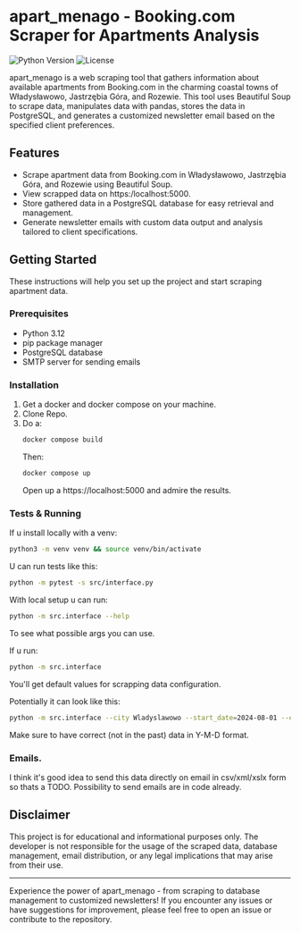 # apart_menago - Booking.com Scraper for Apartments Analysis

![Python Version](https://img.shields.io/badge/python-3.8%20%7C%203.9-blue)
![License](https://img.shields.io/badge/license-MIT-green)

apart_menago is a web scraping tool that gathers information about available apartments from Booking.com in the charming coastal towns of Władysławowo, Jastrzębia Góra, and Rozewie. This tool uses Beautiful Soup to scrape data, manipulates data with pandas, stores the data in PostgreSQL, and generates a customized newsletter email based on the specified client preferences.
## Features

- Scrape apartment data from Booking.com in Władysławowo, Jastrzębia Góra, and Rozewie using Beautiful Soup.
- View scrapped data on https:/localhost:5000.
- Store gathered data in a PostgreSQL database for easy retrieval and management.
- Generate newsletter emails with custom data output and analysis tailored to client specifications.

## Getting Started

These instructions will help you set up the project and start scraping apartment data.

### Prerequisites

- Python 3.12
- pip package manager
- PostgreSQL database
- SMTP server for sending emails

### Installation

1. Get a docker and docker compose on your machine.
2. Clone Repo.
3. Do a:
   ```bash
   docker compose build
   ```
   Then:
   ```bash
   docker compose up
   ```
   Open up a https://localhost:5000 and admire the results.

### Tests & Running
   If u install locally with a venv:
   ```bash
   python3 -m venv venv && source venv/bin/activate
   ```
   U can run tests like this:
   ```bash
   python -m pytest -s src/interface.py
   ```
   With local setup u can run:
   ```bash
   python -m src.interface --help
   ```
   To see what possible args you can use.
   
   If u run:
   ```bash
   python -m src.interface
   ```
   You'll get default values for scrapping data configuration.
   
   Potentially it can look like this:
   ```bash
   python -m src.interface --city Wladyslawowo --start_date=2024-08-01 --end_date=2024-08-05 --people=4 --rooms=1 --timeofstay=4
   ```
   Make sure to have correct (not in the past) data in Y-M-D format.


### Emails.
   I think it's good idea to send this data directly on email in csv/xml/xslx form so thats a TODO. Possibility to send emails are in code already.
## Disclaimer

This project is for educational and informational purposes only. The developer is not responsible for the usage of the scraped data, database management, email distribution, or any legal implications that may arise from their use.

---

Experience the power of apart_menago - from scraping to database management to customized newsletters! If you encounter any issues or have suggestions for improvement, please feel free to open an issue or contribute to the repository.

